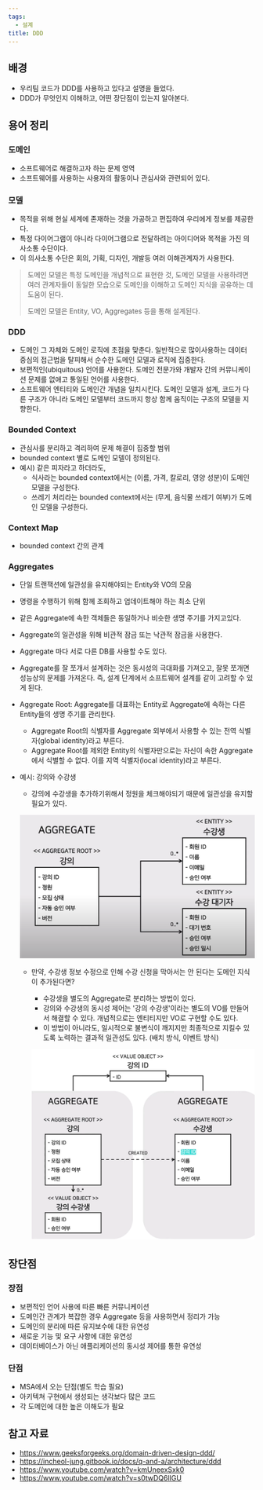 ```yaml
---
tags:
  - 설계
title: DDD
---
```



## 배경

- 우리팀 코드가 DDD를 사용하고 있다고 설명을 들었다.
- DDD가 무엇인지 이해하고, 어떤 장단점이 있는지 알아본다.

## 용어 정리

### 도메인

- 소프트웨어로 해결하고자 하는 문제 영역
- 소프트웨어를 사용하는 사용자의 활동이나 관심사와 관련되어 있다.

### 모델

- 목적을 위해 현실 세계에 존재하는 것을 가공하고 편집하여 우리에게 정보를 제공한다.
- 특정 다이어그램이 아니라 다이어그램으로 전달하려는 아이디어와 목적을 가진 의사소통 수단이다.
- 이 의사소통 수단은 회의, 기획, 디자인, 개발등 여러 이해관계자가 사용한다.

> 도메인 모델은 특정 도메인을 개념적으로 표현한 것, 도메인 모델을 사용하려면 여러 관계자들이 동일한 모습으로 도메인을 이해하고 도메인 지식을 공유하는 데 도움이 된다.
>
> 도메인 모델은 Entity, VO, Aggregates 등을 통해 설계된다. 

### DDD

- 도메인 그 자체와 도메인 로직에 초점을 맞춘다. 일반적으로 많이사용하는 데이터 중심의 접근법을 탈피해서 순수한 도메인 모델과 로직에 집중한다.
- 보편적인(ubiquitous) 언어를 사용한다. 도메인 전문가와 개발자 간의 커뮤니케이션 문제를 없애고 통일된 언어를 사용한다.
- 소프트웨어 엔티티와 도메인간 개념을 일치시킨다. 도메인 모델과 설계, 코드가 다른 구조가 아니라 도메인 모델부터 코드까지 항상 함께 움직이는 구조의 모델을 지향한다.

### Bounded Context

- 관심사를 분리하고 격리하여 문제 해결이 집중할 범위
- bounded context 별로 도메인 모델이 정의된다.
- 예시) 같은 피자라고 하더라도,
  - 식사라는 bounded context에서는 (이름, 가격, 칼로리, 영양 성분)이 도메인 모델을 구성한다.
  - 쓰레기 처리라는 bounded context에서는 (무게, 음식물 쓰레기 여부)가 도메인 모델을 구성한다.

### Context Map

- bounded context 간의 관계

### Aggregates

- 단일 트랜잭션에 일관성을 유지해야되는 Entity와 VO의 모음

- 명령을 수행하기 위해 함께 조회하고 업데이트해야 하는 최소 단위

- 같은 Aggregate에 속한 객체들은 동일하거나 비슷한 생명 주기를 가지고있다.

- Aggregate의 일관성을 위해 비관적 잠금 또는 낙관적 잠금을 사용한다.

- Aggregate 마다 서로 다른 DB를 사용할 수도 있다.

- Aggregate를 잘 쪼개서 설계하는 것은 동시성의 극대화를 가져오고, 잘못 쪼개면 성능상의 문제를 가져온다. 즉, 설계 단계에서 소프트웨어 설계를 같이 고려할 수 있게 된다.

- Aggregate Root: Aggregate를 대표하는 Entity로 Aggregate에 속하는 다른 Entity들의 생명 주기를 관리한다.

  - Aggregate Root의 식별자를 Aggregate 외부에서 사용할 수 있는 전역 식별자(global identity)라고 부른다.
  - Aggregate Root를 제외한 Entity의 식별자만으로는 자신이 속한 Aggregate에서 식별할 수 없다. 이를 지역 식별자(local identity)라고 부른다.

- 예시: 강의와 수강생

  - 강의에 수강생을 추가하기위해서 정원을 체크해야되기 때문에 일관성을 유지할 필요가 있다.

  ![image-20230120161153528](assets/image-20230120161153528.png)

   - 만약, 수강생 정보 수정으로 인해 수강 신청을 막아서는 안 된다는 도메인 지식이 추가된다면?

     	- 수강생을 별도의 Aggregate로 분리하는 방법이 있다.
     	- 강의와 수강생의 동시성 제어는 '강의 수강생'이라는 별도의 VO를 만들어서 해결할 수 있다. 개념적으로는 엔티티지만 VO로 구현할 수도 있다.
     	- 이 방법이 아니라도, 일시적으로 불변식이 깨지지만 최종적으로 지킬수 있도록 노력하는 결과적 일관성도 있다. (배치 방식, 이벤트 방식)

     ![image-20230120162458827](assets/image-20230120162458827.png)

## 장단점

### 장점

- 보편적인 언어 사용에 따른 빠른 커뮤니케이션
- 도메인간 관계가 복잡한 경우 Aggregate 등을 사용하면서 정리가 가능
- 도메인의 분리에 따른 유지보수에 대한 유연성
- 새로운 기능 및 요구 사항에 대한 유연성
- 데이터베이스가 아닌 애플리케이션의 동시성 제어를 통한 유연성

### 단점

- MSA에서 오는 단점(별도 학습 필요)
- 아키텍쳐 구현에서 생성되는 생각보다 많은 코드
- 각 도메인에 대한 높은 이해도가 필요

## 참고 자료

- https://www.geeksforgeeks.org/domain-driven-design-ddd/
- https://incheol-jung.gitbook.io/docs/q-and-a/architecture/ddd
- https://www.youtube.com/watch?v=kmUneexSxk0
- https://www.youtube.com/watch?v=s0twDQ6lIGU
